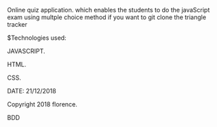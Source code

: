 Online quiz application.
which enables the students to do the javaScript exam using multple choice method
if you want to git clone the triangle tracker

\$Technologies used:

JAVASCRIPT.

HTML.

CSS.

DATE: 21/12/2018

Copyright 2018 florence.

BDD

